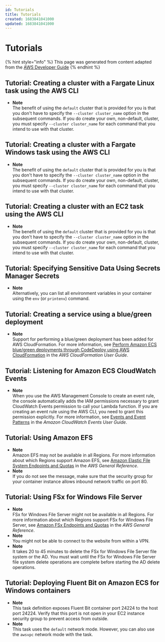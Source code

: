 ```yaml
---
id: Tutorials
title: Tutorials
created: 1683841041000
updated: 1683841041000
---
```

# Tutorials

{% hint style="info" %}
This page was generated from content adapted from the [AWS Developer Guide](https://github.com/awsdocs/amazon-ecs-developer-guide.git)
{% endhint %}

## Tutorial: Creating a cluster with a Fargate Linux task using the AWS CLI

- **Note**  
The benefit of using the `default` cluster that is provided for you is that you don't have to specify the `--cluster cluster_name` option in the subsequent commands\. If you do create your own, non\-default, cluster, you must specify `--cluster cluster_name` for each command that you intend to use with that cluster\.


## Tutorial: Creating a cluster with a Fargate Windows task using the AWS CLI

- **Note**  
The benefit of using the `default` cluster that is provided for you is that you don't have to specify the `--cluster cluster_name` option in the subsequent commands\. If you do create your own, non\-default, cluster, you must specify `--cluster cluster_name` for each command that you intend to use with that cluster\.


## Tutorial: Creating a cluster with an EC2 task using the AWS CLI

- **Note**  
The benefit of using the `default` cluster that is provided for you is that you don't have to specify the `--cluster cluster_name` option in the subsequent commands\. If you do create your own, non\-default, cluster, you must specify `--cluster cluster_name` for each command that you intend to use with that cluster\.


## Tutorial: Specifying Sensitive Data Using Secrets Manager Secrets

- **Note**  
Alternatively, you can list all environment variables in your container using the `env` \(or `printenv`\) command\.


## Tutorial: Creating a service using a blue/green deployment

- **Note**  
Support for performing a blue/green deployment has been added for AWS CloudFormation\. For more information, see [Perform Amazon ECS blue/green deployments through CodeDeploy using AWS CloudFormation](https://docs.aws.amazon.com/AWSCloudFormation/latest/UserGuide/blue-green.html) in the *AWS CloudFormation User Guide*\.


## Tutorial: Listening for Amazon ECS CloudWatch Events

- **Note**  
When you use the AWS Management Console to create an event rule, the console automatically adds the IAM permissions necessary to grant CloudWatch Events permission to call your Lambda function\. If you are creating an event rule using the AWS CLI, you need to grant this permission explicitly\. For more information, see [Events and Event Patterns](https://docs.aws.amazon.com/AmazonCloudWatch/latest/events/CloudWatchEventsandEventPatterns.html) in the *Amazon CloudWatch Events User Guide*\.


## Tutorial: Using Amazon EFS

- **Note**  
Amazon EFS may not be available in all Regions\. For more information about which Regions support Amazon EFS, see [Amazon Elastic File System Endpoints and Quotas](https://docs.aws.amazon.com/general/latest/gr/elasticfilesystem.html) in the *AWS General Reference*\.
- **Note**  
If you do not see the message, make sure that the security group for your container instance allows inbound network traffic on port 80\.


## Tutorial: Using FSx for Windows File Server

- **Note**  
FSx for Windows File Server might not be available in all Regions\. For more information about which Regions support FSx for Windows File Server, see [Amazon FSx Endpoints and Quotas](https://docs.aws.amazon.com/general/latest/gr/fsxn.html) in the *AWS General Reference*\.
- **Note**  
You might not be able to connect to the website from within a VPN\.
- **Note**  
It takes 20 to 45 minutes to delete the FSx for Windows File Server file system or the AD\. You must wait until the FSx for Windows File Server file system delete operations are complete before starting the AD delete operations\.


## Tutorial: Deploying Fluent Bit on Amazon ECS for Windows containers

- **Note**  
This task definition exposes Fluent Bit container port 24224 to the host port 24224\. Verify that this port is not open in your EC2 instance security group to prevent access from outside\.
- **Note**  
This task uses the `default` network mode\. However, you can also use the `awsvpc` network mode with the task\.

